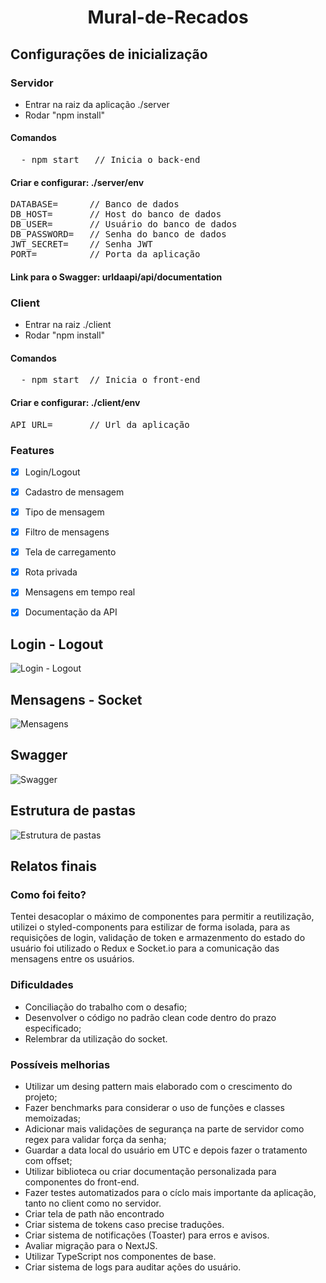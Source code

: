 <h1 align="center"'> 
	Mural-de-Recados
</h1>
                   
<h2>Configurações de inicialização</h2>

<h3>Servidor</h3>
                   
 - Entrar na raiz da aplicação ./server
 - Rodar "npm install" 

#### Comandos

<pre>
  - npm start   // Inicia o back-end
</pre>
                  

<h4>Criar e configurar: ./server/env</h4>

<pre>
DATABASE=      // Banco de dados 
DB_HOST=       // Host do banco de dados
DB_USER=       // Usuário do banco de dados
DB_PASSWORD=   // Senha do banco de dados
JWT_SECRET=    // Senha JWT
PORT=          // Porta da aplicação
</pre>
                   
<h4> Link para o Swagger: urldaapi/api/documentation </h4>

                   
<h3>Client</h3>
                   
 - Entrar na raiz ./client
 - Rodar "npm install" 

#### Comandos

<pre>
  - npm start  // Inicia o front-end
</pre>

<h4>Criar e configurar: ./client/env</h4>

<pre>
API_URL=       // Url da aplicação
</pre>

### Features

- [x] Login/Logout
- [x] Cadastro de mensagem
- [x] Tipo de mensagem
- [x] Filtro de mensagens
- [x] Tela de carregamento
- [x] Rota privada
- [x] Mensagens em tempo real
- [x] Documentação da API


<h2>Login - Logout</h2>

![Login - Logout](https://user-images.githubusercontent.com/44207509/131040518-c2c45dd7-a75c-47e4-830d-c59dd0763ffc.gif)
                   
<h2>Mensagens - Socket</h2>

![Mensagens](https://user-images.githubusercontent.com/44207509/131043997-6ccae28d-5c5b-4e1d-9ae8-ae9ffadaeabf.gif)

<h2>Swagger</h2>
                   
![Swagger](https://user-images.githubusercontent.com/44207509/131054004-9409e53a-6058-4626-9765-03508cbd0e0e.gif)
    
                   
<h2>Estrutura de pastas</h2>
                   
![Estrutura de pastas](https://user-images.githubusercontent.com/44207509/131055204-26449d53-fbd5-47ac-9b3e-33d61092eeee.png)
                   
<h2>Relatos finais</h2>

### Como foi feito?
  
Tentei desacoplar o máximo de componentes para permitir a reutilização, utilizei o styled-components 
para estilizar de forma isolada, para as requisições de login, validação de token e armazenmento do 
estado do usuário foi utilizado o Redux e Socket.io para a comunicação das mensagens entre os usuários.

                   
### Dificuldades

 - Conciliação do trabalho com o desafio;
 - Desenvolver o código no padrão clean code dentro do prazo especificado;
 - Relembrar da utilização do socket.

### Possíveis melhorias
 
 - Utilizar um desing pattern mais elaborado com o crescimento do projeto;
 - Fazer benchmarks para considerar o uso de funções e classes memoizadas;
 - Adicionar mais validações de segurança na parte de servidor como regex para validar força da senha;
 - Guardar a data local do usuário em UTC e depois fazer o tratamento com offset;
 - Utilizar biblioteca ou criar documentação personalizada para componentes do front-end.
 - Fazer testes automatizados para o cíclo mais importante da aplicação, tanto no client como no servidor.
 - Criar tela de path não encontrado
 - Criar sistema de tokens caso precise traduções.
 - Criar sistema de notificações (Toaster) para erros e avisos.
 - Avaliar migração para o NextJS.
 - Utilizar TypeScript nos componentes de base.
 - Criar sistema de logs para auditar ações do usuário.
